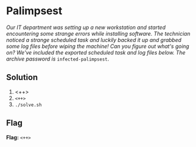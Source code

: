 # Palimpsest
*Our IT department was setting up a new workstation and started encountering some strange errors while installing software. The technician noticed a strange scheduled task and luckily backed it up and grabbed some log files before wiping the machine! Can you figure out what's going on?*
*We've included the exported scheduled task and log files below.*
*The archive password is* `infected-palimpsest`.

## Solution
1. <++>
2. `<++>`
3. `./solve.sh`


## Flag
**Flag:** `<++>`
